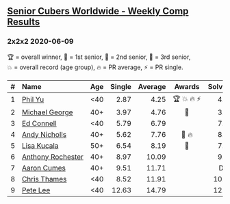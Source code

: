 <style>table {white-space: nowrap;}</style>

## [Senior Cubers Worldwide - Weekly Comp Results](/scw-comp/results/)
### 2x2x2 2020-06-09

<span style="white-space: nowrap;">🏆 = overall winner</span>, <span style="white-space: nowrap;">🥇 = 1st senior</span>, <span style="white-space: nowrap;">🥈 = 2nd senior</span>, <span style="white-space: nowrap;">🥉 = 3rd senior</span>, <span style="white-space: nowrap;">💥 = overall record (age group)</span>, <span style="white-space: nowrap;">🔥 = PR average</span>, <span style="white-space: nowrap;">⚡ = PR single</span>.

| # | Name | Age | Single | Average | Awards | Solve 1 | Solve 2 | Solve 3 | Solve 4 | Solve 5 | Video |
| :--: | :-- | :--: | --: | --: | :--: | --: | --: | --: | --: | --: | :-- |
| 1 | [Phil Yu](../../persons/phil_yu/222.md) | <40 | 2.87 | 4.25 | 🏆 💥 🔥 ⚡ | 4.38 | 4.21 | 2.87 | 4.17 | 5.82 | [Link](https://www.facebook.com/events/903549840109576/permalink/904458400018720) |
| 2 | [Michael George](../../persons/michael_george/222.md) | 40+ | 3.97 | 4.76 | 🥇 | 3.97 | 5.04 | DNF | 5.10 | 4.14 | [Link](https://www.facebook.com/michael.george.545/videos/10213779804129654) |
| 3 | [Ed Connell](../../persons/ed_connell/222.md) | <40 | 5.79 | 6.79 |  | 7.73 | 6.08 | 6.58 | 7.71 | 5.79 | [Link](https://www.facebook.com/events/903549840109576/permalink/906634199801140) |
| 4 | [Andy Nicholls](../../persons/andy_nicholls/222.md) | 40+ | 5.62 | 7.76 | 🥈 🔥 | 8.11 | 9.54 | 8.70 | 5.62 | 6.48 | [Link](https://www.facebook.com/events/903549840109576/permalink/904307953367098) |
| 5 | [Lisa Kucala](../../persons/lisa_kucala/222.md) | 50+ | 6.54 | 8.19 | 🥉 | 7.67 | 8.38 | 19.71 | 8.52 | 6.54 | [Link](https://www.facebook.com/events/903549840109576/permalink/908242052973688) |
| 6 | [Anthony Rochester](../../persons/anthony_rochester/222.md) | 40+ | 8.97 | 10.09 |  | 9.47 | 8.97 | 10.50 | 10.29 | 11.48 | [Link](https://www.facebook.com/events/903549840109576/permalink/906926949771865) |
| 7 | [Aaron Cumes](../../persons/aaron_cumes/222.md) | 40+ | 9.51 | 11.71 |  | DNF | 12.15 | 9.51 | 11.44 | 11.54 | [Link](https://www.facebook.com/events/903549840109576/permalink/903615983436295) |
| 8 | [Chris Thames](../../persons/chris_thames/222.md) | <40 | 8.52 | 11.91 |  | 10.48 | 13.11 | 8.52 | 12.15 | 17.04 | [Link](https://www.facebook.com/events/903549840109576/permalink/906720149792545) |
| 9 | [Pete Lee](../../persons/pete_lee/222.md) | <40 | 12.63 | 14.79 |  | 12.63 | 16.71 | 13.90 | 13.77 | 18.13 | [Link](https://www.facebook.com/events/903549840109576/permalink/906719076459319) |

<!-- Global site tag (gtag.js) - Google Analytics -->
<script async src="https://www.googletagmanager.com/gtag/js?id=UA-86348435-3"></script>
<script>window.dataLayer = window.dataLayer || []; function gtag() {dataLayer.push(arguments);} gtag('js', new Date()); gtag('config', 'UA-86348435-3');</script>
